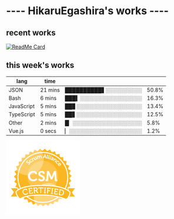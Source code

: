 # ---- HikaruEgashira's works ----

## recent works

[![ReadMe Card](https://github-readme-stats.vercel.app/api/pin/?username=twin-te&repo=twinte-front)](https://github.com/twin-te/twinte-front)

## this week's works

| lang        | time           |                       |        |
| ----------- | -------------- | --------------------- | ------ |
| JSON        | 21 mins        | ██████████▋░░░░░░░░░░ |  50.8% |
| Bash        | 6 mins         | ███▍░░░░░░░░░░░░░░░░░ |  16.3% |
| JavaScript  | 5 mins         | ██▊░░░░░░░░░░░░░░░░░░ |  13.4% |
| TypeScript  | 5 mins         | ██▋░░░░░░░░░░░░░░░░░░ |  12.5% |
| Other       | 2 mins         | █▏░░░░░░░░░░░░░░░░░░░ |   5.8% |
| Vue.js      | 0 secs         | ▏░░░░░░░░░░░░░░░░░░░░ |   1.2% |

<img src="./image/seal-csm.png" alt="" data-canonical-src="./image/seal-csm.png" width="200" height="200" />
